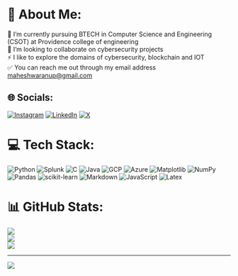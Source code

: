 # 💫 About Me:
🔭 I’m currently pursuing BTECH in Computer Science and Engineering (CSOT) at Providence college of engineering<br>
🤝 I’m looking to collaborate on cybersecurity projects<br>
⚡ I like to explore the domains of cybersecurity, blockchain and IOT<br>
✅ You can reach me out through my email address maheshwaranup@gmail.com<br>


## 🌐 Socials:
[![Instagram](https://img.shields.io/badge/Instagram-%23E4405F.svg?logo=Instagram&logoColor=white)](https://instagram.com/djmahe4) [![LinkedIn](https://img.shields.io/badge/LinkedIn-%230077B5.svg?logo=linkedin&logoColor=white)](https://linkedin.com/in/maheshwar-anup) [![X](https://img.shields.io/badge/X-black.svg?logo=X&logoColor=white)](https://x.com/DJMahe04) 

# 💻 Tech Stack:
![Python](https://img.shields.io/badge/python-3670A0?style=for-the-badge&logo=python&logoColor=ffdd54) ![Splunk](https://img.shields.io/badge/splunk-%23000000.svg?style=for-the-badge&logo=splunk&logoColor=white) ![C](https://img.shields.io/badge/c-%2300599C.svg?style=for-the-badge&logo=c&logoColor=white) ![Java](https://img.shields.io/badge/java-%23ED8B00.svg?style=for-the-badge&logo=openjdk&logoColor=white) ![GCP](https://img.shields.io/badge/gcp-white?style=for-the-badge&logo=googlecloud) ![Azure](https://img.shields.io/badge/azure-%230072C6.svg?style=for-the-badge&logo=microsoftazure&logoColor=white) ![Matplotlib](https://img.shields.io/badge/Matplotlib-%23ffffff.svg?style=for-the-badge&logo=Matplotlib&logoColor=black) ![NumPy](https://img.shields.io/badge/numpy-%23013243.svg?style=for-the-badge&logo=numpy&logoColor=white) ![Pandas](https://img.shields.io/badge/pandas-%23150458.svg?style=for-the-badge&logo=pandas&logoColor=white) ![scikit-learn](https://img.shields.io/badge/scikit--learn-%23F7931E.svg?style=for-the-badge&logo=scikit-learn&logoColor=white) ![Markdown](https://img.shields.io/badge/markdown-%23000000.svg?style=for-the-badge&logo=markdown&logoColor=white) ![JavaScript](https://img.shields.io/badge/JavaScript-blue?style=for-the-badge&logo=javascript) ![Latex](https://img.shields.io/badge/latex-green?style=for-the-badge&logo=latex)
# 📊 GitHub Stats:
![](https://github-readme-stats.vercel.app/api?username=djmahe4&theme=dark&hide_border=false&include_all_commits=false&count_private=false)<br/>
![](https://github-readme-streak-stats.herokuapp.com/?user=djmahe4&theme=dark&hide_border=false)<br/>
![](https://github-readme-stats.vercel.app/api/top-langs/?username=djmahe4&theme=dark&hide_border=false&include_all_commits=false&count_private=false&layout=compact)

<!--## 🏆 GitHub Trophies
![](https://github-profile-trophy.vercel.app/?username=djmahe4&theme=radical&no-frame=false&no-bg=true&margin-w=4)

### ✍️ Random Dev Quote
![](https://quotes-github-readme.vercel.app/api?type=horizontal&theme=tokyonight)

### 🔝 Top Contributed Repo
![](https://github-contributor-stats.vercel.app/api?username=djmahe4&limit=5&theme=dark&combine_all_yearly_contributions=true) -->

---
[![](https://visitcount.itsvg.in/api?id=djmahe4&icon=8&color=4)](https://visitcount.itsvg.in)

<!-- Proudly created with GPRM ( https://gprm.itsvg.in ) -->
